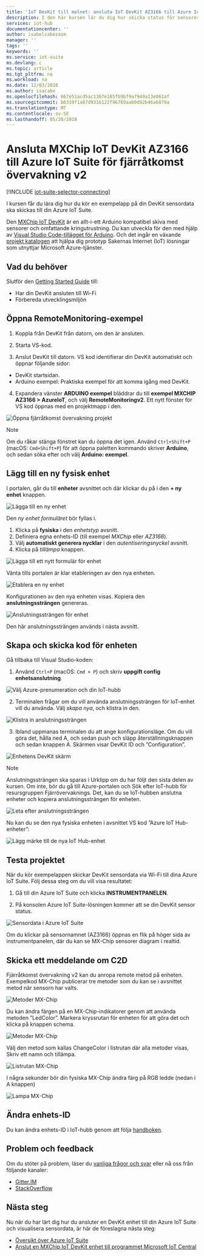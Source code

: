 ```yaml
---
title: 'IoT DevKit till molnet: ansluta IoT DevKit AZ3166 till Azure IoT Suite Fjärrövervaknings v2 | Microsoft Docs'
description: I den här kursen lär du dig hur skicka status för sensorer på IoT DevKit AZ3166 till Fjärrövervaknings v2 från Azure IoT Suite för övervakning och visualisering.
services: iot-hub
documentationcenter: ''
author: isabelcabezasm
manager: ''
tags: ''
keywords: ''
ms.service: iot-suite
ms.devlang: c
ms.topic: article
ms.tgt_pltfrm: na
ms.workload: na
ms.date: 12/03/2018
ms.author: isacabe
ms.openlocfilehash: 667e51acd5ac1367e185fb9bf9a7949a13e061af
ms.sourcegitcommit: b6319f1a87d9316122f96769aab0d92b46a6879a
ms.translationtype: MT
ms.contentlocale: sv-SE
ms.lasthandoff: 05/20/2018
---
```

# <a name="connect-mxchip-iot-devkit-az3166-to-azure-iot-suite-for-remote-monitoring-v2"></a>Ansluta MXChip IoT DevKit AZ3166 till Azure IoT Suite för fjärråtkomst övervakning v2


[!INCLUDE [iot-suite-selector-connecting](../../includes/iot-suite-selector-connecting.md)]

I kursen får du lära dig hur du kör en exempelapp på din DevKit sensordata ska skickas till din Azure IoT Suite.

Den [MXChip IoT DevKit](https://aka.ms/iot-devkit) är en allt-i-ett Arduino kompatibel skiva med sensorer och omfattande kringutrustning. Du kan utveckla för den med hjälp av [Visual Studio Code-tillägget för Arduino](https://aka.ms/arduino). Och det ingår en växande [projekt katalogen](https://microsoft.github.io/azure-iot-developer-kit/docs/projects/) att hjälpa dig prototyp Sakernas Internet (IoT) lösningar som utnyttjar Microsoft Azure-tjänster.

## <a name="what-you-need"></a>Vad du behöver

Slutför den [Getting Started Guide](https://docs.microsoft.com/azure/iot-hub/iot-hub-arduino-iot-devkit-az3166-get-started) till:

* Har din DevKit ansluten till Wi-Fi
* Förbereda utvecklingsmiljön


## <a name="open-the-remotemonitoring-sample"></a>Öppna RemoteMonitoring-exempel

1. Koppla från DevKit från datorn, om den är ansluten.

2. Starta VS-kod.

3. Anslut DevKit till datorn. VS kod identifierar din DevKit automatiskt och öppnar följande sidor:
  * DevKit startsidan.
  * Arduino exempel: Praktiska exempel för att komma igång med DevKit.

4. Expandera vänster **ARDUINO exempel** bläddrar du till **exempel MXCHIP AZ3166 > AzureIoT**, och välj **RemoteMonitoringv2**. Ett nytt fönster för VS kod öppnas med en projektmapp i den.

  ![Öppna fjärråtkomst övervakning projekt](./media/iot-accelerators-arduino-iot-devkit-az3166-devkit-remote-monitoringV2/azure-iot-suite-arduino-examples.png)


  > [!NOTE]
  > Om du råkar stänga fönstret kan du öppna det igen. Använd `Ctrl+Shift+P` (macOS: `Cmd+Shift+P`) för att öppna paletten kommando skriver **Arduino**, och sedan söka efter och välj **Arduino: exempel**.

## <a name="add-a-new-physical-device"></a>Lägg till en ny fysisk enhet

I portalen, går du till **enheter** avsnittet och där klickar du på i den **+ ny enhet** knappen. 

![Lägga till en ny enhet](./media/iot-accelerators-arduino-iot-devkit-az3166-devkit-remote-monitoringV2/azure-iot-suite-add-device.png)

Den *ny enhet formuläret* bör fyllas i.
1. Klicka på **fysiska** i den *enhetstyp* avsnitt.
2. Definiera egna enhets-ID (till exempel *MXChip* eller *AZ3166*).
3. Välj **automatiskt generera nycklar** i den *autentiseringsnyckel* avsnitt.
4. Klicka på *tillämpa* knappen.

![Lägga till ett nytt formulär för enhet](./media/iot-accelerators-arduino-iot-devkit-az3166-devkit-remote-monitoringV2/azure-iot-suite-add-new-device-form.png)

Vänta tills portalen är klar etableringen av den nya enheten.

![Etablera en ny enhet ](./media/iot-accelerators-arduino-iot-devkit-az3166-devkit-remote-monitoringV2/azure-iot-suite-add-device-provisioning.png)


Konfigurationen av den nya enheten visas.
Kopiera den **anslutningssträngen** genereras.

![Anslutningssträngen för enhet](./media/iot-accelerators-arduino-iot-devkit-az3166-devkit-remote-monitoringV2/azure-iot-suite-new-device-connstring.png)


Den här anslutningssträngen används i nästa avsnitt.





## <a name="build-and-upload-the-device-code"></a>Skapa och skicka kod för enheten

Gå tillbaka till Visual Studio-koden: 

1. Använd `Ctrl+P` (macOS: `Cmd + P`) och skriv **uppgift config enhetsanslutning**.

  ![Välj Azure-prenumeration och din IoT-hubb](./media/iot-accelerators-arduino-iot-devkit-az3166-devkit-remote-monitoringV2/iot-suite-task-config-device-conexion.png)

2. Terminalen frågar om du vill använda anslutningssträngen för IoT-enhet vill du använda. Välj *skapa nya*, och klistra in den.

  ![Klistra in anslutningssträngen](./media/iot-accelerators-arduino-iot-devkit-az3166-devkit-remote-monitoringV2/iot-suite-task-config-device-conexion-choose-iot-hub-press-button-A.png)

3. Ibland uppmanas terminalen du att ange konfigurationsläge. Om du vill göra det, hålla ned A, och sedan push och släpp återställningsknappen och sedan knappen A. Skärmen visar DevKit ID och ”Configuration”.

  ![Enhetens DevKit skärm](./media/iot-accelerators-arduino-iot-devkit-az3166-devkit-remote-monitoringV2/azure-iot-suite-devkit-screen.png)

  > [!NOTE]
  > Anslutningssträngen ska sparas i Urklipp om du har följt den sista delen av kursen. Om inte, bör du gå till Azure-portalen och Sök efter IoT-hubb för resursgruppen Fjärrövervaknings. Det, kan du se IoT-hubben anslutna enheter och kopiera anslutningssträngen för enheten.

  ![Leta efter anslutningssträngen](./media/iot-accelerators-arduino-iot-devkit-az3166-devkit-remote-monitoringV2/azure-iot-suite-connection-string-of-a-device.png)


Nu kan du se den nya fysiska enheten i avsnittet VS kod ”Azure IoT Hub-enheter”:

![Lägg märke till de nya IoT Hub-enhet](./media/iot-accelerators-arduino-iot-devkit-az3166-devkit-remote-monitoringV2/iot-suite-new-iot-hub-device.png)

## <a name="test-the-project"></a>Testa projektet

När du kör exempelappen skickar DevKit sensordata via Wi-Fi till dina Azure IoT Suite. Följ dessa steg om du vill visa resultatet:

1. Gå till din Azure IoT Suite och klicka **INSTRUMENTPANELEN**.

2. På konsolen Azure IoT Suite-lösningen kommer att se din DevKit sensor status. 

![Sensordata i Azure IoT Suite](./media/iot-accelerators-arduino-iot-devkit-az3166-devkit-remote-monitoringV2/azure-iot-suite-dashboard.png)

Om du klickar på sensornamnet (AZ3166) öppnas en flik på höger sida av instrumentpanelen, där du kan se MX-Chip sensorer diagram i realtid.


## <a name="send-a-c2d-message"></a>Skicka ett meddelande om C2D
Fjärråtkomst övervakning v2 kan du anropa remote metod på enheten.
Exempelkod MX-Chip publicerar tre metoder som du kan se i avsnittet metod när sensorn har valts.

![Metoder MX-Chip](./media/iot-accelerators-arduino-iot-devkit-az3166-devkit-remote-monitoringV2/azure-iot-suite-methods.png)

Du kan ändra färgen på en MX-Chip-indikatorer genom att använda metoden ”LedColor”. Markera kryssrutan för enheten för att göra det och klicka på knappen schema. 

![Metoder MX-Chip](./media/iot-accelerators-arduino-iot-devkit-az3166-devkit-remote-monitoringV2/azure-iot-suite-schedule.png)

Välj den metod som kallas ChangeColor i listrutan där alla metoder visas, Skriv ett namn och tillämpa.

![Listrutan MX-Chip](./media/iot-accelerators-arduino-iot-devkit-az3166-devkit-remote-monitoringV2/iot-suite-change-color.png)

I några sekunder bör din fysiska MX-Chip ändra färg på RGB ledde (nedan i A knappen)

![Lampa MX-Chip](./media/iot-accelerators-arduino-iot-devkit-az3166-devkit-remote-monitoringV2/azure-iot-suite-devkit-led.png)


## <a name="change-device-id"></a>Ändra enhets-ID

Du kan ändra enhets-ID i IoT-hubb genom att följa [handboken](https://microsoft.github.io/azure-iot-developer-kit/docs/customize-device-id/).


## <a name="problems-and-feedback"></a>Problem och feedback

Om du stöter på problem, läser du [vanliga frågor och svar](https://microsoft.github.io/azure-iot-developer-kit/docs/faq/) eller nå oss från följande kanaler:

* [Gitter.IM](http://gitter.im/Microsoft/azure-iot-developer-kit)
* [StackOverflow](https://stackoverflow.com/questions/tagged/iot-devkit)

## <a name="next-steps"></a>Nästa steg

Nu när du har lärt dig hur du ansluter en DevKit enhet till din Azure IoT Suite och visualisera sensordata, är här de föreslagna nästa steg:

* [Översikt över Azure IoT Suite](https://docs.microsoft.com/azure/iot-suite/)
* [Anslut en MXChip IoT DevKit enhet till programmet Microsoft IoT Central](https://docs.microsoft.com/en-us/microsoft-iot-central/howto-connect-devkit)
